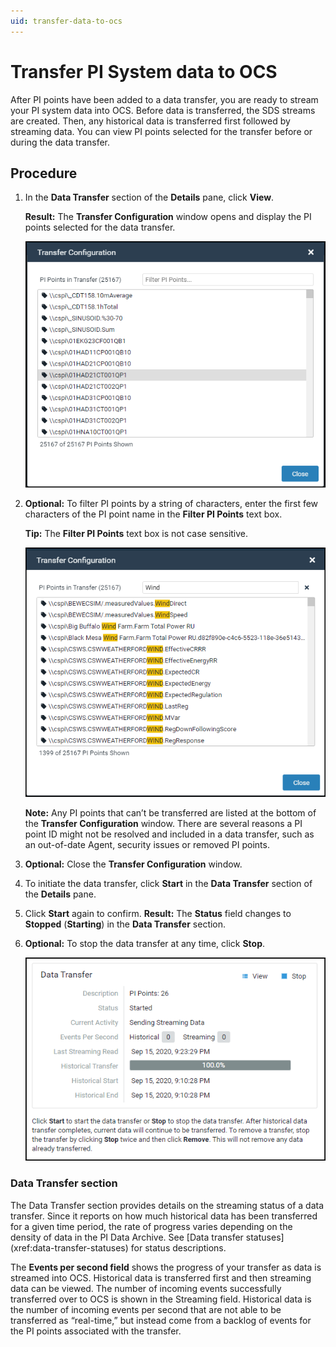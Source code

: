 ```yaml
---
uid: transfer-data-to-ocs
---
```


# Transfer PI System data to OCS

After PI points have been added to a data transfer, you are ready to stream your PI system data into OCS. Before data is transferred, the SDS streams are created.  Then, any historical data is transferred first followed by streaming data. You can view PI points selected for the transfer before or during the data transfer.

## Procedure

1. In the **Data Transfer** section of the **Details** pane, click **View**.

    **Result:** The **Transfer Configuration** window opens and display the PI points selected for the data transfer.

    ![ ](../../images/transfer-config-window.png)

2. **Optional:** To filter PI points by a string of characters, enter the first few characters of the PI point name in the **Filter PI Points** text box.
    
    **Tip:** The **Filter PI Points** text box is not case sensitive.

   ![ ](../../images/transfer-config-filtered.png)

    **Note:** Any PI points that can’t be transferred are listed at the bottom of the **Transfer Configuration** window. There are several reasons a PI point ID might not be resolved and included in a data transfer, such as an out-of-date Agent, security issues or removed PI points.
3. **Optional:** Close the **Transfer Configuration** window.
4. To initiate the data transfer, click **Start** in the **Data Transfer** section of the **Details** pane.
5. Click **Start** again to confirm.
**Result:** The **Status** field changes to **Stopped** (**Starting**) in the **Data Transfer** section.
6. **Optional:** To stop the data transfer at any time, click **Stop**.

    ![ ](../../images/data-transfer-started.png)


### Data Transfer section
The Data Transfer section provides details on the streaming status of a data transfer. Since it reports on how much historical data has been transferred for a given time period, the rate of progress varies depending on the density of data in the PI Data Archive. See [Data transfer statuses] (xref:data-transfer-statuses) for status descriptions. 

The **Events per second field** shows the progress of your transfer as data is streamed into OCS. Historical data is transferred first and then streaming data can be viewed. The number of incoming events successfully transferred over to OCS is shown in the Streaming field. Historical data is the number of incoming events per second that are not able to be transferred as “real-time,” but instead come from a backlog of events for the PI points associated with the transfer.
